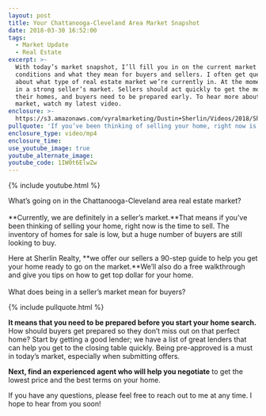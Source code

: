 ```yaml
---
layout: post
title: Your Chattanooga-Cleveland Area Market Snapshot
date: 2018-03-30 16:52:00
tags:
  - Market Update
  - Real Estate
excerpt: >-
  With today’s market snapshot, I’ll fill you in on the current market
  conditions and what they mean for buyers and sellers. I often get questions
  about what type of real estate market we’re currently in. At the moment, we’re
  in a strong seller’s market. Sellers should act quickly to get the most for
  their homes, and buyers need to be prepared early. To hear more about the
  market, watch my latest video.
enclosure: >-
  https://s3.amazonaws.com/vyralmarketing/Dustin+Sherlin/Videos/2018/Sherlin+Realty+%257C+Your+Chattanooga-Cleveland+Area+Market+Snapshot.mp4
pullquote: 'If you’ve been thinking of selling your home, right now is the time to sell.'
enclosure_type: video/mp4
enclosure_time:
use_youtube_image: true
youtube_alternate_image:
youtube_code: 1IW0t6ElwZw
---
```


{% include youtube.html %}

What’s going on in the Chattanooga-Cleveland area real estate market?<br><br>**Currently, we are definitely in a seller’s market.**That means if you’ve been thinking of selling your home, right now is the time to sell. The inventory of homes for sale is low, but a huge number of buyers are still looking to buy.

Here at Sherlin Realty, **we offer our sellers a 90-step guide to help you get your home ready to go on the market.**We’ll also do a free walkthrough and give you tips on how to get top dollar for your home.<br><br>What does being in a seller’s market mean for buyers?

{% include pullquote.html %}

**It means that you need to be prepared before you start your home search.** How should buyers get prepared so they don’t miss out on that perfect home? Start by getting a good lender; we have a list of great lenders that can help you get to the closing table quickly. Being pre-approved is a must in today’s market, especially when submitting offers.

**Next, find an experienced agent who will help you negotiate** to get the lowest price and the best terms on your home.

If you have any questions, please feel free to reach out to me at any time. I hope to hear from you soon!